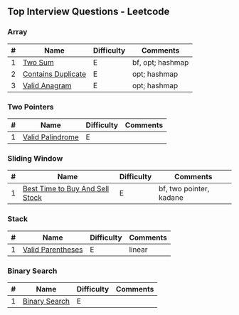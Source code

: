## Top Interview Questions - Leetcode

### Array

| # | Name | Difficulty | Comments |
|---|---|---|---|
| 1 | [Two Sum](leetcode/neetcode_150/two_sum.py) | E | bf, opt; hashmap |
| 2 | [Contains Duplicate](leetcode/neetcode_150/contains_duplicate.py) | E | opt; hashmap |
| 3 | [Valid Anagram](leetcode/neetcode_150/valid_anagram.py) | E | opt; hashmap |

### Two Pointers
| # | Name | Difficulty | Comments |
|---|---|---|---|
| 1 | [Valid Palindrome](leetcode\neetcode_150\valid_palindrome.py) | E |  |


### Sliding Window
| # | Name | Difficulty | Comments |
|---|---|---|---|
| 1 | [Best Time to Buy And Sell Stock ](leetcode\neetcode_150\best_time_to_buy_and_sell_stock.py) | E | bf, two pointer, kadane |

### Stack
| # | Name | Difficulty | Comments |
|---|---|---|---|
| 1 | [Valid Parentheses](leetcode\neetcode_150\valid_parentheses.py) | E | linear |

### Binary Search
| # | Name | Difficulty | Comments |
|---|---|---|---|
| 1 | [Binary Search](https://leetcode.com/problems/binary-search/) | E | |
